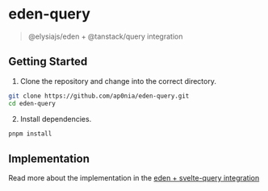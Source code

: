 # eden-query

> @elysiajs/eden + @tanstack/query integration

## Getting Started

1. Clone the repository and change into the correct directory.

```sh
git clone https://github.com/ap0nia/eden-query.git
cd eden-query
```

2. Install dependencies.

```sh
pnpm install
```

## Implementation

Read more about the implementation in the [eden + svelte-query integration](/packages/svelte#implementation-details)
